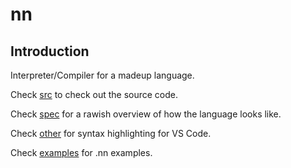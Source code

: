 # nn
## Introduction
Interpreter/Compiler for a madeup language.

Check [src](src/) to check out the source code.

Check [spec](spec/) for a rawish overview of how the language looks like.

Check [other](other/) for syntax highlighting for VS Code.

Check [examples](examples/) for .nn examples.